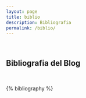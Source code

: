 ```yaml
---
layout: page
title: biblio
description: Bibliografia
permalink: /biblio/
---
```


<br />

Bibliografia del Blog
------------------------
<br />

{% bibliography %}

